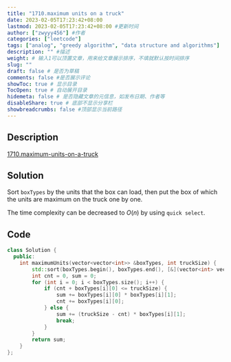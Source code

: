```yaml
---
title: "1710.maximum units on a truck"
date: 2023-02-05T17:23:42+08:00
lastmod: 2023-02-05T17:23:42+08:00 #更新时间
author: ["zwyyy456"] #作者
categories: ["leetcode"]
tags: ["analog", "greedy algorithm", "data structure and algorithms"]
description: "" #描述
weight: # 输入1可以顶置文章，用来给文章展示排序，不填就默认按时间排序
slug: ""
draft: false # 是否为草稿
comments: false #是否展示评论
showToc: true # 显示目录
TocOpen: true # 自动展开目录
hidemeta: false # 是否隐藏文章的元信息，如发布日期、作者等
disableShare: true # 底部不显示分享栏
showbreadcrumbs: false #顶部显示当前路径
---
```

## Description
[1710.maximum-units-on-a-truck](https://leetcode.com/problems/maximum-units-on-a-truck/)

## Solution
Sort `boxTypes` by the units that the box can load, then put the box of which the units are maximum on the truck one by one.

The time complexity can be decreased to $O(n)$ by using `quick select`.

## Code
```cpp
class Solution {
  public:
    int maximumUnits(vector<vector<int>> &boxTypes, int truckSize) {
        std::sort(boxTypes.begin(), boxTypes.end(), [&](vector<int> vec1, vector<int> vec2) { return vec1[1] >= vec2[1]; });
        int cnt = 0, sum = 0;
        for (int i = 0; i < boxTypes.size(); i++) {
            if (cnt + boxTypes[i][0] <= truckSize) {
                sum += boxTypes[i][0] * boxTypes[i][1];
                cnt += boxTypes[i][0];
            } else {
                sum += (truckSize - cnt) * boxTypes[i][1];
                break;
            }
        }
        return sum;
    }
};
```

